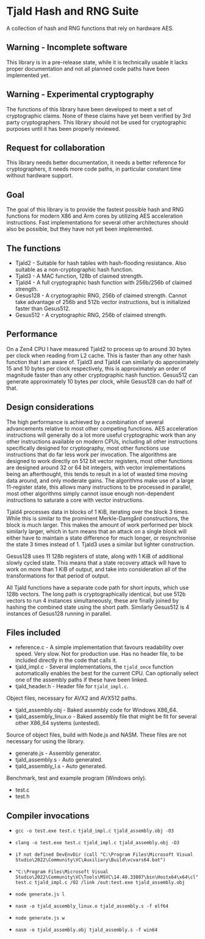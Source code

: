 # Tjald Hash and RNG Suite
A collection of hash and RNG functions that rely on hardware AES.

## Warning - Incomplete software
This library is in a pre-release state, while it is technically usable it lacks proper documentation and not all planned code paths have been implemented yet.

## Warning - Experimental cryptography
The functions of this library have been developed to meet a set of cryptographic claims. None of these claims have yet been verified by 3rd party cryptographers. This library should not be used for cryptographic purposes until it has been properly reviewed.

## Request for collaboration
This library needs better documentation, it needs a better reference for cryptographers, it needs more code paths, in particular constant time without hardware support.

## Goal
The goal of this library is to provide the fastest possible hash and RNG functions for modern X86 and Arm cores by utilizing AES acceleration instructions. Fast implementations for several other architectures should also be possible, but they have not yet been implemented.

## The functions
- Tjald2 - Suitable for hash tables with hash-flooding resistance. Also suitable as a non-cryptographic hash function.
- Tjald3 - A MAC function, 128b of claimed strength.
- Tjald4 - A full cryptographic hash function with 256b/256b of claimed strength.
- Gesus128 - A cryptographic RNG, 256b of claimed strength. Cannot take advantage of 256b and 512b vector instructions, but is initialized faster than Gesus512.
- Gesus512 - A cryptographic RNG, 256b of claimed strength.

## Performance
On a Zen4 CPU I have measured Tjald2 to process up to around 30 bytes per clock when reading from L2 cache. This is faster than any other hash function that I am aware of. Tjald3 and Tjald4 can similarly do approximately 15 and 10 bytes per clock respectively, this is approximately an order of magnitude faster than any other cryptographic hash function. Gesus512 can generate approximately 10 bytes per clock, while Gesus128 can do half of that.

## Design considerations
The high performance is achieved by a combination of several advancements relative to most other competing functions. AES acceleration instructions will generally do a lot more useful cryptographic work than any other instructions available on modern CPUs, including all other instructions specifically designed for cryptography, most other functions use instructions that do far less work per invocation. The algorithms are designed to work directly on 512 bit vector registers, most other functions are designed around 32 or 64 bit integers, with vector implementations being an afterthought, this tends to result in a lot of wasted time moving data around, and only moderate gains. The algorithms make use of a large 11-register state, this allows many instructions to be processed in parallel, most other algorithms simply cannot issue enough non-dependent instructions to saturate a core with vector instructions.

Tjald4 processes data in blocks of 1 KiB, iterating over the block 3 times. While this is similar to the prominent Merkle-Damgård constructions, the block is much larger. This makes the amount of work performed per block similarly larger, which in turn means that an attack on a single block will either have to maintain a state difference for much longer, or resynchronise the state 3 times instead of 1. Tjald3 uses a similar but lighter construction.

Gesus128 uses 11 128b registers of state, along with 1 KiB of additional slowly cycled state. This means that a state recovery attack will have to work on more than 1 KiB of output, and take into consideration all of the transformations for that period of output.

All Tjald functions have a separate code path for short inputs, which use 128b vectors. The long path is cryptographically identical, but use 512b vectors to run 4 instances simultaneously, these are finally joined by hashing the combined state using the short path. Similarly Gesus512 is 4 instances of Gesus128 running in parallel.

## Files included
- reference.c - A simple implementation that favours readability over speed. Very slow. Not for production use. Has no header file, to be included directly in the code that calls it.
- tjald_impl.c - Several implementations, the `tjald_once` function automatically enables the best for the current CPU. Can optionally select one of the assembly paths if these have been linked.
- tjald_header.h - Header file for `tjald_impl.c`.

Object files, necessary for AVX2 and AVX512 paths.
- tjald_assembly.obj - Baked assembly code for Windows X86_64.
- tjald_assembly_linux.o - Baked assembly file that might be fit for several other X86_64 systems (untested).

Source of object files, build with Node.js and NASM. These files are not necessary for using the library.
- generate.js - Assembly generator.
- tjald_assembly.s - Auto generated.
- tjald_assembly_l.s - Auto generated.

Benchmark, test and example program (Windows only).
- test.c
- test.h

## Compiler invocations
- `gcc -o test.exe test.c tjald_impl.c tjald_assembly.obj -O3`

- `clang -o test.exe test.c tjald_impl.c tjald_assembly.obj -O3`

- `if not defined DevEnvDir (call "C:\Program Files\Microsoft Visual Studio\2022\Community\VC\Auxiliary\Build\vcvars64.bat")`
- `"C:\Program Files\Microsoft Visual Studio\2022\Community\VC\Tools\MSVC\14.40.33807\bin\Hostx64\x64\cl" test.c tjald_impl.c /O2 /link /out:test.exe tjald_assembly.obj`

- `node generate.js l`
- `nasm -o tjald_assembly_linux.o tjald_assembly.s -f elf64`

- `node generate.js w`
- `nasm -o tjald_assembly.obj tjald_assembly.s -f win64`